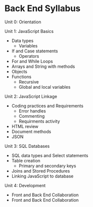 # Back End Syllabus
Unit 0: Orientation

Unit 1: JavaScript Basics
  *	Data types
    *	Variables
  *	If and Case statements
    *	Operators
  *	For and While Loops
  *	Arrays and String with methods
  *	Objects
  *	Functions
    *	Recursive
    *	Global and local variables

Unit 2: JavaScript Linkage 
  *	Coding practices and Requirements
    *	Error handles
    * Commenting
    *	Requirments activity
  *	HTML review
  *	Document methods
  *	JSON

Unit 3: SQL Databases
  *	SQL data types and Select statements
  *	Table creation
    *	Primary and secondary keys
  *	Joins and Stored Procedures
  *	Linking JavaScript to database

Unit 4: Development
  *	Front and Back End Collaboration
  *	Front and Back End Collaboration
